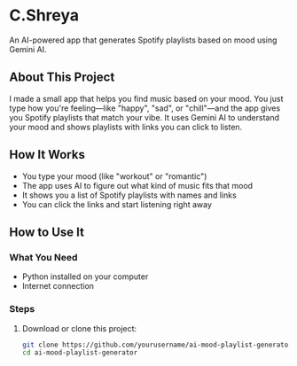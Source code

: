 # C.Shreya
An AI-powered app that generates Spotify playlists based on mood using Gemini AI.

## About This Project
I made a small app that helps you find music based on your mood. You just type how you're feeling—like "happy", "sad", or "chill"—and the app gives you Spotify playlists that match your vibe. It uses Gemini AI to understand your mood and shows playlists with links you can click to listen.

## How It Works
- You type your mood (like "workout" or "romantic")
- The app uses AI to figure out what kind of music fits that mood
- It shows you a list of Spotify playlists with names and links
- You can click the links and start listening right away

## How to Use It

### What You Need
- Python installed on your computer
- Internet connection

### Steps
1. Download or clone this project:
   ```bash
   git clone https://github.com/yourusername/ai-mood-playlist-generator.git
   cd ai-mood-playlist-generator
